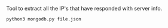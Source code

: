 Tool to extract all the IP's that have responded with server info.

```
python3 mongodb.py file.json
```
